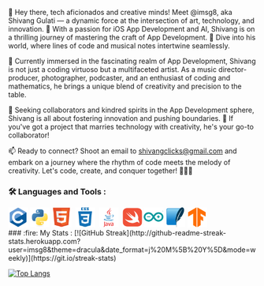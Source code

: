👋 Hey there, tech aficionados and creative minds! Meet @imsg8, aka Shivang Gulati — a dynamic force at the intersection of art, technology, and innovation. 🚀 With a passion for iOS App Development and AI, Shivang is on a thrilling journey of mastering the craft of App Development. 👀 Dive into his world, where lines of code and musical notes intertwine seamlessly.

🌱 Currently immersed in the fascinating realm of App Development, Shivang is not just a coding virtuoso but a multifaceted artist. As a music director-producer, photographer, podcaster, and an enthusiast of coding and mathematics, he brings a unique blend of creativity and precision to the table.

💞️ Seeking collaborators and kindred spirits in the App Development sphere, Shivang is all about fostering innovation and pushing boundaries. 🤝 If you've got a project that marries technology with creativity, he's your go-to collaborator!

📫 Ready to connect? Shoot an email to shivangclicks@gmail.com and embark on a journey where the rhythm of code meets the melody of creativity. Let's code, create, and conquer together! 🚀🎶✨

<!---
imsg8/imsg8 is a ✨ special ✨ repository because its `README.md` (this file) appears on your GitHub profile.
You can click the Preview link to take a look at your changes.
--->
### :hammer_and_wrench: Languages and Tools :
<div>
  <img src="https://github.com/devicons/devicon/blob/master/icons/c/c-original.svg" title="C" **alt="C" width="40" height="40"/>
  <img src="https://github.com/devicons/devicon/blob/master/icons/python/python-original.svg" title="Python" **alt="Python" width="40" height="40"/>
  <img src="https://github.com/devicons/devicon/blob/master/icons/html5/html5-original.svg" title="HTML5" alt="HTML" width="40" height="40"/>&nbsp;
  <img src="https://github.com/devicons/devicon/blob/master/icons/css3/css3-plain-wordmark.svg"  title="CSS3" alt="CSS" width="40" height="40"/>&nbsp;
  <img src="https://github.com/devicons/devicon/blob/master/icons/java/java-original-wordmark.svg" title="Java" alt="Java" width="40" height="40"/>&nbsp;
  <img src="https://github.com/devicons/devicon/blob/master/icons/swift/swift-original.svg" title="Swift" **alt="Swift" width="40" height="40"/>
  <img src="https://github.com/devicons/devicon/blob/master/icons/arduino/arduino-original.svg" title="Arduino" **alt="Arduino" width="40" height="40"/>
  <img src="https://github.com/devicons/devicon/blob/master/icons/sqlite/sqlite-original.svg" title="SQL" **alt="SQL" width="40" height="40"/>
  <img src="https://github.com/devicons/devicon/blob/master/icons/tensorflow/tensorflow-original.svg" title="Tensorflow" **alt="Tensorflow" width="40" height="40"/>
</div>
### :fire: My Stats :
[![GitHub Streak](http://github-readme-streak-stats.herokuapp.com?user=imsg8&theme=dracula&date_format=j%20M%5B%20Y%5D&mode=weekly)](https://git.io/streak-stats)

[![Top Langs](https://github-readme-stats.vercel.app/api/top-langs/?username=imsg8&layout=compact&theme=vision-friendly-dark&card_width=500)](https://github.com/anuraghazra/github-readme-stats)
